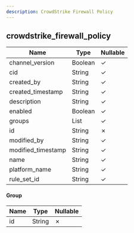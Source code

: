 ```yaml
---
description: CrowdStrike Firewall Policy
---
```

crowdstrike_firewall_policy
---------------------------

| **Name**           | **Type**    | **Nullable** |
| ------------------ | ----------- | ------------ |
| channel_version    | Boolean     | &check;      |
| cid                | String      | &check;      |
| created_by         | String      | &check;      |
| created_timestamp  | String      | &check;      |
| description        | String      | &check;      |
| enabled            | Boolean     | &check;      |
| groups             | List<Group> | &check;      |
| id                 | String      | &cross;      |
| modified_by        | String      | &check;      |
| modified_timestamp | String      | &check;      |
| name               | String      | &check;      |
| platform_name      | String      | &check;      |
| rule_set_id        | String      | &check;      |

#### Group
| **Name** | **Type** | **Nullable** |
| -------- | -------- | ------------ |
| id       | String   | &cross;      |
